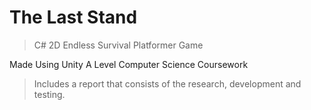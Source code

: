# The Last Stand



> C# 2D Endless Survival Platformer Game

Made Using Unity
A Level Computer Science Coursework

> Includes a report that consists of the research, development and testing.
